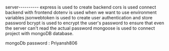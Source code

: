 server----------
express is used to create backend 
cors is used connect backend with frontend
dotenv is used when we want to use environment variables
jsonwebtoken is used to create user authentication and store password
bcrypt is used to encrypt the user's password to ensure that even the server can't read the actual password
mongoose is used to connect project with mongoDB database.


mongoDb password : Priyansh806
